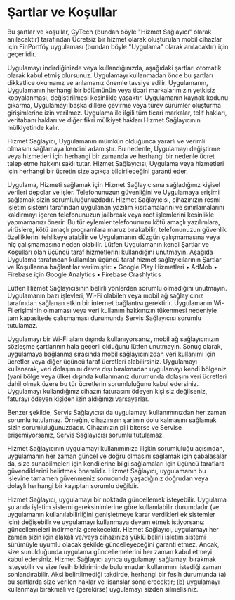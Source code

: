 # Şartlar ve Koşullar

Bu şartlar ve koşullar, CyTech (bundan böyle "Hizmet Sağlayıcı" olarak anılacaktır) tarafından Ücretsiz bir hizmet olarak oluşturulan mobil cihazlar için FinPortföy uygulaması (bundan böyle "Uygulama" olarak anılacaktır) için geçerlidir.

Uygulamayı indirdiğinizde veya kullandığınızda, aşağıdaki şartları otomatik olarak kabul etmiş olursunuz. Uygulamayı kullanmadan önce bu şartları dikkatlice okumanız ve anlamanız önemle tavsiye edilir. Uygulamanın, Uygulamanın herhangi bir bölümünün veya ticari markalarımızın yetkisiz kopyalanması, değiştirilmesi kesinlikle yasaktır. Uygulamanın kaynak kodunu çıkarma, Uygulamayı başka dillere çevirme veya türev sürümler oluşturma girişimlerine izin verilmez. Uygulama ile ilgili tüm ticari markalar, telif hakları, veritabanı hakları ve diğer fikri mülkiyet hakları Hizmet Sağlayıcının mülkiyetinde kalır.

Hizmet Sağlayıcı, Uygulamanın mümkün olduğunca yararlı ve verimli olmasını sağlamaya kendini adamıştır. Bu nedenle, Uygulamayı değiştirme veya hizmetleri için herhangi bir zamanda ve herhangi bir nedenle ücret talep etme hakkını saklı tutar. Hizmet Sağlayıcısı, Uygulama veya hizmetleri için herhangi bir ücretin size açıkça bildirileceğini garanti eder.

Uygulama, Hizmeti sağlamak için Hizmet Sağlayıcısına sağladığınız kişisel verileri depolar ve işler. Telefonunuzun güvenliğini ve Uygulamaya erişimi sağlamak sizin sorumluluğunuzdadır. Hizmet Sağlayıcısı, cihazınızın resmi işletim sistemi tarafından uygulanan yazılım kısıtlamalarını ve sınırlamalarını kaldırmayı içeren telefonunuzun jailbreak veya root işlemlerini kesinlikle yapmamanızı önerir. Bu tür eylemler telefonunuzu kötü amaçlı yazılımlara, virüslere, kötü amaçlı programlara maruz bırakabilir, telefonunuzun güvenlik özelliklerini tehlikeye atabilir ve Uygulamanın düzgün çalışmamasına veya hiç çalışmamasına neden olabilir.
Lütfen Uygulamanın kendi Şartlar ve Koşulları olan üçüncü taraf hizmetlerini kullandığını unutmayın. Aşağıda Uygulama tarafından kullanılan üçüncü taraf hizmet sağlayıcılarının Şartlar ve Koşullarına bağlantılar verilmiştir:
• Google Play Hizmetleri
• AdMob
• Firebase için Google Analytics
• Firebase Crashlytics

Lütfen Hizmet Sağlayıcısının belirli yönlerden sorumlu olmadığını unutmayın. Uygulamanın bazı işlevleri, Wi-Fi olabilen veya mobil ağ sağlayıcınız tarafından sağlanan etkin bir internet bağlantısı gerektirir. Uygulamanın Wi-Fi erişiminin olmaması veya veri kullanım hakkınızın tükenmesi nedeniyle tam kapasitede çalışmaması durumunda Servis Sağlayıcısı sorumlu tutulamaz.

Uygulamayı bir Wi-Fi alanı dışında kullanıyorsanız, mobil ağ sağlayıcınızın sözleşme şartlarının hala geçerli olduğunu lütfen unutmayın. Sonuç olarak, uygulamaya bağlanma sırasında mobil sağlayıcınızdan veri kullanımı için ücretler veya diğer üçüncü taraf ücretleri alabilirsiniz. Uygulamayı kullanarak, veri dolaşımını devre dışı bırakmadan uygulamayı kendi bölgeniz (yani bölge veya ülke) dışında kullanmanız durumunda dolaşım veri ücretleri dahil olmak üzere bu tür ücretlerin sorumluluğunu kabul edersiniz. Uygulamayı kullandığınız cihazın faturasını ödeyen kişi siz değilseniz, faturayı ödeyen kişiden izin aldığınızı varsayarlar.

Benzer şekilde, Servis Sağlayıcısı da uygulamayı kullanımınızdan her zaman sorumlu tutulamaz. Örneğin, cihazınızın şarjının dolu kalmasını sağlamak sizin sorumluluğunuzdadır. Cihazınızın pili biterse ve Servise erişemiyorsanız, Servis Sağlayıcısı sorumlu tutulamaz.

Hizmet Sağlayıcının uygulamayı kullanımınıza ilişkin sorumluluğu açısından, uygulamanın her zaman güncel ve doğru olmasını sağlamak için çabalasalar da, size sunabilmeleri için kendilerine bilgi sağlamaları için üçüncü taraflara güvendiklerini belirtmek önemlidir. Hizmet Sağlayıcı, uygulamanın bu işlevine tamamen güvenmeniz sonucunda yaşadığınız doğrudan veya dolaylı herhangi bir kayıptan sorumlu değildir.

Hizmet Sağlayıcı, uygulamayı bir noktada güncellemek isteyebilir. Uygulama şu anda işletim sistemi gereksinimlerine göre kullanılabilir durumdadır (ve uygulamanın kullanılabilirliğini genişletmeye karar verdikleri ek sistemler için) değişebilir ve uygulamayı kullanmaya devam etmek istiyorsanız güncellemeleri indirmeniz gerekecektir. Hizmet Sağlayıcı, uygulamayı her zaman sizin için alakalı ve/veya cihazınıza yüklü belirli işletim sistemi sürümüyle uyumlu olacak şekilde güncelleyeceğini garanti etmez. Ancak, size sunulduğunda uygulama güncellemelerini her zaman kabul etmeyi kabul edersiniz. Hizmet Sağlayıcı ayrıca uygulamayı sağlamayı bırakmak isteyebilir ve size fesih bildiriminde bulunmadan kullanımını istediği zaman sonlandırabilir. Aksi belirtilmediği takdirde, herhangi bir fesih durumunda (a) bu şartlarda size verilen haklar ve lisanslar sona erecektir; (b) uygulamayı kullanmayı bırakmalı ve (gerekirse) uygulamayı sizden silmelisiniz.

